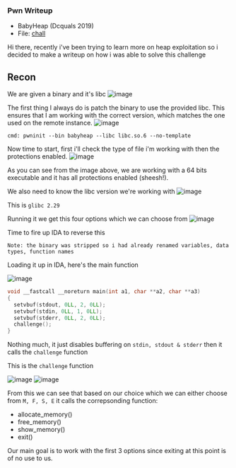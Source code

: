 <h3> Pwn Writeup </h3>

- BabyHeap (Dcquals 2019)
- File: [chall](https://github.com/guyinatuxedo/nightmare/tree/master/modules/29-tcache/dcquals19_babyheap)

Hi there, recently i've been trying to learn more on heap exploitation so i decided to make a writeup on how i was able to solve this challenge

## Recon

We are given a binary and it's libc
![image](https://github.com/user-attachments/assets/57f89f86-3dca-4480-aa0f-3d5944d3624e)

The first thing I always do is patch the binary to use the provided libc. This ensures that I am working with the correct version, which matches the one used on the remote instance.
![image](https://github.com/user-attachments/assets/8928dfa7-3b12-4f11-94ec-22d2c7a198d7)

```
cmd: pwninit --bin babyheap --libc libc.so.6 --no-template
```

Now time to start, first i'll check the type of file i'm working with then the protections enabled.
![image](https://github.com/user-attachments/assets/f6c615a4-5c93-4d5f-ba55-6d788f790af1)

As you can see from the image above, we are working with a 64 bits executable and it has all protections enabled (sheesh!).

We also need to know the libc version we're working with
![image](https://github.com/user-attachments/assets/69602119-9485-4907-8451-5383c8733a1d)

This is `glibc 2.29` 

Running it we get this four options which we can choose from
![image](https://github.com/user-attachments/assets/928c903a-a01f-4b3d-8154-bba8c28d7d5d)

Time to fire up IDA to reverse this

```
Note: the binary was stripped so i had already renamed variables, data types, function names
```

Loading it up in IDA, here's the main function

![image](https://github.com/user-attachments/assets/2b17f6c9-1ca5-4160-911e-d0d810f777d5)

```c
void __fastcall __noreturn main(int a1, char **a2, char **a3)
{
  setvbuf(stdout, 0LL, 2, 0LL);
  setvbuf(stdin, 0LL, 1, 0LL);
  setvbuf(stderr, 0LL, 2, 0LL);
  challenge();
}
```

Nothing much, it just disables buffering on `stdin, stdout & stderr` then it calls the `challenge` function

This is the `challenge` function

![image](https://github.com/user-attachments/assets/c5016285-9877-49a0-b194-083fd2e55443)
![image](https://github.com/user-attachments/assets/8f0160e2-8cf8-4212-981f-a64a60e0a19d)

From this we can see that based on our choice which we can either choose from `M, F, S, E` it calls the correpsonding function:
- allocate_memory()
- free_memory()
- show_memory()
- exit()

Our main goal is to work with the first 3 options since exiting at this point is of no use to us.





















